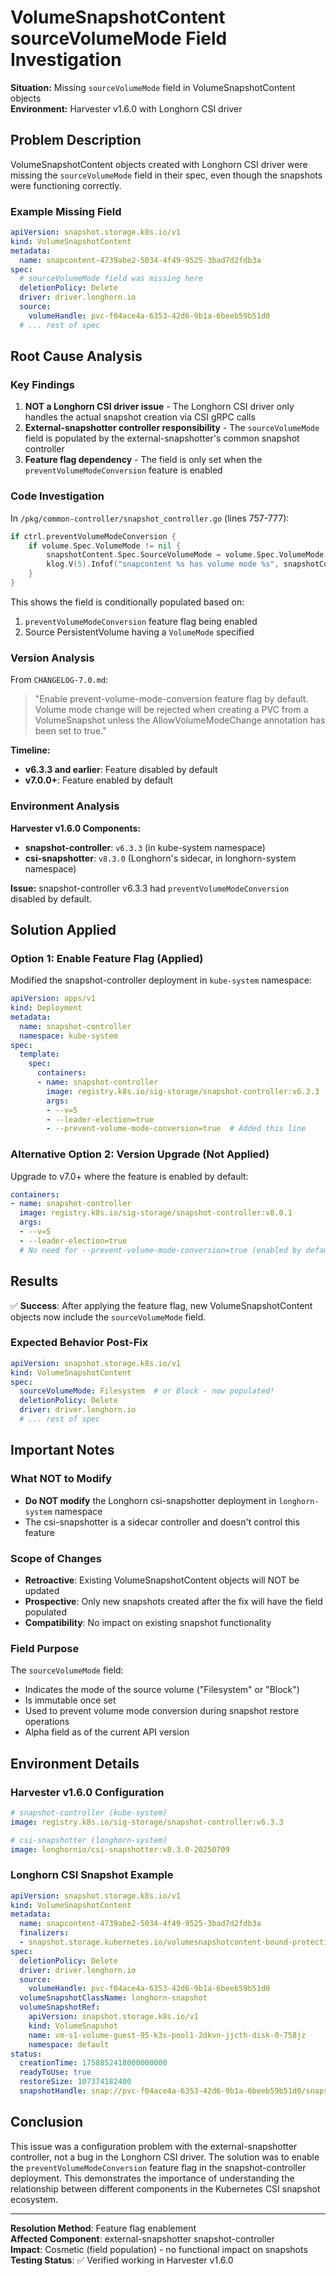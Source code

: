 # VolumeSnapshotContent sourceVolumeMode Field Investigation
 
**Situation:** Missing `sourceVolumeMode` field in VolumeSnapshotContent objects  
**Environment:** Harvester v1.6.0 with Longhorn CSI driver   

## Problem Description

VolumeSnapshotContent objects created with Longhorn CSI driver were missing the `sourceVolumeMode` field in their spec, even though the snapshots were functioning correctly.

### Example Missing Field
```yaml
apiVersion: snapshot.storage.k8s.io/v1
kind: VolumeSnapshotContent
metadata:
  name: snapcontent-4739abe2-5034-4f49-9525-3bad7d2fdb3a
spec:
  # sourceVolumeMode field was missing here
  deletionPolicy: Delete
  driver: driver.longhorn.io
  source:
    volumeHandle: pvc-f04ace4a-6353-42d6-9b1a-6beeb59b51d0
  # ... rest of spec
```

## Root Cause Analysis

### Key Findings

1. **NOT a Longhorn CSI driver issue** - The Longhorn CSI driver only handles the actual snapshot creation via CSI gRPC calls
2. **External-snapshotter controller responsibility** - The `sourceVolumeMode` field is populated by the external-snapshotter's common snapshot controller
3. **Feature flag dependency** - The field is only set when the `preventVolumeModeConversion` feature is enabled

### Code Investigation

In `/pkg/common-controller/snapshot_controller.go` (lines 757-777):

```go
if ctrl.preventVolumeModeConversion {
    if volume.Spec.VolumeMode != nil {
        snapshotContent.Spec.SourceVolumeMode = volume.Spec.VolumeMode
        klog.V(5).Infof("snapcontent %s has volume mode %s", snapshotContent.Name, *snapshotContent.Spec.SourceVolumeMode)
    }
}
```

This shows the field is conditionally populated based on:
1. `preventVolumeModeConversion` feature flag being enabled
2. Source PersistentVolume having a `VolumeMode` specified

### Version Analysis

From `CHANGELOG-7.0.md`:
> "Enable prevent-volume-mode-conversion feature flag by default. Volume mode change will be rejected when creating a PVC from a VolumeSnapshot unless the AllowVolumeModeChange annotation has been set to true."

**Timeline:**
- **v6.3.3 and earlier**: Feature disabled by default
- **v7.0.0+**: Feature enabled by default

### Environment Analysis

**Harvester v1.6.0 Components:**
- **snapshot-controller**: `v6.3.3` (in kube-system namespace)
- **csi-snapshotter**: `v8.3.0` (Longhorn's sidecar, in longhorn-system namespace)

**Issue:** snapshot-controller v6.3.3 had `preventVolumeModeConversion` disabled by default.

## Solution Applied

### Option 1: Enable Feature Flag (Applied)
Modified the snapshot-controller deployment in `kube-system` namespace:

```yaml
apiVersion: apps/v1
kind: Deployment
metadata:
  name: snapshot-controller
  namespace: kube-system
spec:
  template:
    spec:
      containers:
      - name: snapshot-controller
        image: registry.k8s.io/sig-storage/snapshot-controller:v6.3.3
        args:
        - --v=5
        - --leader-election=true
        - --prevent-volume-mode-conversion=true  # Added this line
```

### Alternative Option 2: Version Upgrade (Not Applied)
Upgrade to v7.0+ where the feature is enabled by default:

```yaml
containers:
- name: snapshot-controller
  image: registry.k8s.io/sig-storage/snapshot-controller:v8.0.1
  args:
  - --v=5
  - --leader-election=true
  # No need for --prevent-volume-mode-conversion=true (enabled by default)
```

## Results

✅ **Success**: After applying the feature flag, new VolumeSnapshotContent objects now include the `sourceVolumeMode` field.

### Expected Behavior Post-Fix
```yaml
apiVersion: snapshot.storage.k8s.io/v1
kind: VolumeSnapshotContent
spec:
  sourceVolumeMode: Filesystem  # or Block - now populated!
  deletionPolicy: Delete
  driver: driver.longhorn.io
  # ... rest of spec
```

## Important Notes

### What NOT to Modify
- **Do NOT modify** the Longhorn csi-snapshotter deployment in `longhorn-system` namespace
- The csi-snapshotter is a sidecar controller and doesn't control this feature

### Scope of Changes
- **Retroactive**: Existing VolumeSnapshotContent objects will NOT be updated
- **Prospective**: Only new snapshots created after the fix will have the field populated
- **Compatibility**: No impact on existing snapshot functionality

### Field Purpose
The `sourceVolumeMode` field:
- Indicates the mode of the source volume ("Filesystem" or "Block")
- Is immutable once set
- Used to prevent volume mode conversion during snapshot restore operations
- Alpha field as of the current API version

## Environment Details

### Harvester v1.6.0 Configuration
```yaml
# snapshot-controller (kube-system)
image: registry.k8s.io/sig-storage/snapshot-controller:v6.3.3

# csi-snapshotter (longhorn-system) 
image: longhornio/csi-snapshotter:v8.3.0-20250709
```

### Longhorn CSI Snapshot Example
```yaml
apiVersion: snapshot.storage.k8s.io/v1
kind: VolumeSnapshotContent
metadata:
  name: snapcontent-4739abe2-5034-4f49-9525-3bad7d2fdb3a
  finalizers:
  - snapshot.storage.kubernetes.io/volumesnapshotcontent-bound-protection
spec:
  deletionPolicy: Delete
  driver: driver.longhorn.io
  source:
    volumeHandle: pvc-f04ace4a-6353-42d6-9b1a-6beeb59b51d0
  volumeSnapshotClassName: longhorn-snapshot
  volumeSnapshotRef:
    apiVersion: snapshot.storage.k8s.io/v1
    kind: VolumeSnapshot
    name: vm-s1-volume-guest-95-k3s-pool1-2dkvn-jjcth-disk-0-758jz
    namespace: default
status:
  creationTime: 1758852418000000000
  readyToUse: true
  restoreSize: 107374182400
  snapshotHandle: snap://pvc-f04ace4a-6353-42d6-9b1a-6beeb59b51d0/snapshot-4739abe2-5034-4f49-9525-3bad7d2fdb3a
```

## Conclusion

This issue was a configuration problem with the external-snapshotter controller, not a bug in the Longhorn CSI driver. The solution was to enable the `preventVolumeModeConversion` feature flag in the snapshot-controller deployment. This demonstrates the importance of understanding the relationship between different components in the Kubernetes CSI snapshot ecosystem.

---

**Resolution Method**: Feature flag enablement  
**Affected Component**: external-snapshotter snapshot-controller  
**Impact**: Cosmetic (field population) - no functional impact on snapshots  
**Testing Status**: ✅ Verified working in Harvester v1.6.0